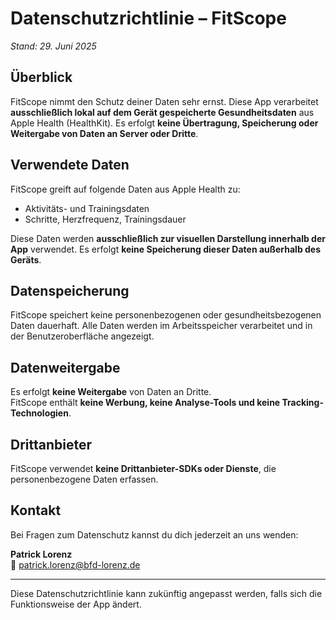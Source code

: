 # Datenschutzrichtlinie – FitScope

_Stand: 29. Juni 2025_

## Überblick

FitScope nimmt den Schutz deiner Daten sehr ernst. Diese App verarbeitet **ausschließlich lokal auf dem Gerät gespeicherte Gesundheitsdaten** aus Apple Health (HealthKit). Es erfolgt **keine Übertragung, Speicherung oder Weitergabe von Daten an Server oder Dritte**.

## Verwendete Daten

FitScope greift auf folgende Daten aus Apple Health zu:
- Aktivitäts- und Trainingsdaten
- Schritte, Herzfrequenz, Trainingsdauer

Diese Daten werden **ausschließlich zur visuellen Darstellung innerhalb der App** verwendet. Es erfolgt **keine Speicherung dieser Daten außerhalb des Geräts**.

## Datenspeicherung

FitScope speichert keine personenbezogenen oder gesundheitsbezogenen Daten dauerhaft. Alle Daten werden im Arbeitsspeicher verarbeitet und in der Benutzeroberfläche angezeigt.

## Datenweitergabe

Es erfolgt **keine Weitergabe** von Daten an Dritte.  
FitScope enthält **keine Werbung, keine Analyse-Tools und keine Tracking-Technologien**.

## Drittanbieter

FitScope verwendet **keine Drittanbieter-SDKs oder Dienste**, die personenbezogene Daten erfassen.

## Kontakt

Bei Fragen zum Datenschutz kannst du dich jederzeit an uns wenden:

**Patrick Lorenz**  
📧 patrick.lorenz@bfd-lorenz.de

---

Diese Datenschutzrichtlinie kann zukünftig angepasst werden, falls sich die Funktionsweise der App ändert.
